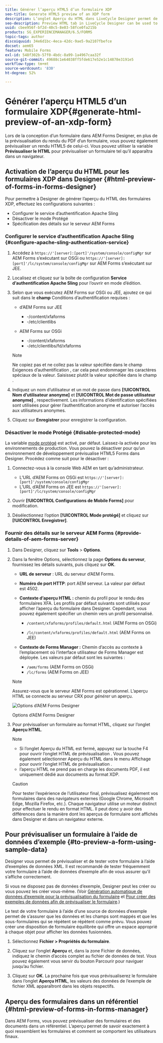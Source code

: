 ```yaml
---
title: Générer l’aperçu HTML5 d’un formulaire XDP
seo-title: Generate HTML5 preview of an XDP form
description: L’onglet Aperçu du HTML dans LiveCycle Designer permet de prévisualiser les formulaires tels qu’ils apparaissent dans un navigateur.
seo-description: Preview HTML tab in LiveCycle Designer can be used to preview forms as they appear in a browser.
uuid: cbee956f-bf2d-40c5-8e03-58fce0fa215b
products: SG_EXPERIENCEMANAGER/6.5/FORMS
topic-tags: author
discoiquuid: 34e6d1bc-4eca-42dc-9ae5-9a2107fbefce
docset: aem65
feature: Mobile Forms
exl-id: 548f302b-57f0-4bdc-8a99-1a4967caa32f
source-git-commit: 49688c1e64038ff5fde617e52e1c14878e3191e5
workflow-type: tm+mt
source-wordcount: '830'
ht-degree: 52%

---
```


# Générer l’aperçu HTML5 d’un formulaire XDP{#generate-html-preview-of-an-xdp-form}

Lors de la conception d’un formulaire dans AEM Forms Designer, en plus de la prévisualisation du rendu du PDF d’un formulaire, vous pouvez également prévisualiser un rendu HTML5 de celui-ci. Vous pouvez utiliser la variable **Prévisualiser le HTML** pour prévisualiser un formulaire tel qu’il apparaîtra dans un navigateur.

## Activation de l’aperçu du HTML pour les formulaires XDP dans Designer {#html-preview-of-forms-in-forms-designer}

Pour permettre à Designer de générer l’aperçu du HTML des formulaires XDP, effectuez les configurations suivantes :

* Configurer le service d’authentification Apache Sling
* Désactiver le mode Protégé
* Spécification des détails sur le serveur AEM Forms

### Configurer le service d’authentification Apache Sling {#configure-apache-sling-authentication-service}

1. Accédez à `https://'[server]:[port]'/system/console/configMgr` sur AEM Forms s’exécutant sur OSGi ou
   `https://'[server]:[port]'/lc/system/console/configMgr` sur AEM Forms s’exécutant sur JEE.
1. Localisez et cliquez sur la boîte de configuration **Service d’authentification Apache Sling** pour l’ouvrir en mode d’édition.

1. Selon que vous exécutez AEM Forms sur OSGi ou JEE, ajoutez ce qui suit dans le **champ** Conditions d’authentification requises : 

   *  d’AEM Forms sur JEE

      * -/content/xfaforms
      * -/etc/clientlibs

   * AEM Forms sur OSGi

      * -/content/xfaforms
      * -/etc/clientlibs/fd/xfaforms

   >[!NOTE]
   >
   >Ne copiez pas et ne collez pas la valeur spécifiée dans le champ Exigences d’authentification , car cela peut endommager les caractères spéciaux de la valeur. Saisissez plutôt la valeur spécifiée dans le champ .

1. Indiquez un nom d’utilisateur et un mot de passe dans **[!UICONTROL Nom d’utilisateur anonyme]** et **[!UICONTROL Mot de passe utilisateur anonyme]** , respectivement. Les informations d’identification spécifiées sont utilisées pour gérer l’authentification anonyme et autoriser l’accès aux utilisateurs anonymes.
1. Cliquez sur **Enregistrer** pour enregistrer la configuration.

### Désactiver le mode Protégé {#disable-protected-mode}

La variable [mode protégé](../../forms/using/get-xdp-pdf-documents-aem.md) est activé, par défaut. Laissez-la activée pour les environnements de production. Vous pouvez la désactiver pour qu’un environnement de développement prévisualise HTML5 Forms dans Designer. Procédez comme suit pour le désactiver :

1. Connectez-vous à la console Web AEM en tant qu’administrateur. 

   * L’URL d’AEM Forms on OSGi est `https://'[server]:[port]'/system/console/configMgr`
   * L’URL d’AEM Forms on JEE est `https://'[server]:[port]'/lc/system/console/configMgr`

1. Ouvrir **[!UICONTROL Configurations de Mobile Forms]** pour modification.
1. Désélectionnez l’option **[!UICONTROL Mode protégé]** et cliquez sur **[!UICONTROL Enregistrer]**.

### Fournir des détails sur le serveur AEM Forms {#provide-details-of-aem-forms-server}

1. Dans Designer, cliquez sur **Tools** > **Options**.
1. Dans la fenêtre Options, sélectionnez la page **Options du serveur**, fournissez les détails suivants, puis cliquez sur **OK**.

   * **URL de serveur** : URL du serveur d’AEM Forms.

   * **Numéro de port HTTP**: port AEM serveur. La valeur par défaut est 4502.
   * **Contexte d’aperçu HTML :** chemin du profil pour le rendu des formulaires XFA. Les profils par défaut suivants sont utilisés pour afficher l’aperçu du formulaire dans Designer. Cependant, vous pouvez également spécifier un chemin vers un profil personnalisé.

      * `/content/xfaforms/profiles/default.html` (AEM Forms on OSGi)

      * `/lc/content/xfaforms/profiles/default.html` (AEM Forms on JEE)

   * **Contexte de Forms Manager :** Chemin d’accès au contexte à l’emplacement où l’interface utilisateur de Forms Manager est déployée. Les valeurs par défaut sont les suivantes :

      * `/aem/forms` (AEM Forms on OSGi)
      * `/lc/forms` (AEM Forms on JEE)

   >[!NOTE]
   >
   >Assurez-vous que le serveur AEM Forms est opérationnel. L’aperçu HTML se connecte au serveur CRX pour *générer* un aperçu.

   ![Options d’AEM Forms Designer ](assets/server_options.png)

   Options d’AEM Forms Designer

1. Pour prévisualiser un formulaire au format HTML, cliquez sur l’onglet **Aperçu HTML**.

   >[!NOTE]
   >
   >
   >
   >
   >    * Si l’onglet Aperçu du HTML est fermé, appuyez sur la touche F4 pour ouvrir l’onglet HTML de prévisualisation . Vous pouvez également sélectionner Aperçu du HTML dans le menu Affichage pour ouvrir l’onglet HTML de prévisualisation .
   >    * l’aperçu HTML ne prend pas en charge les documents PDF, il est uniquement dédié aux documents au format XDP.
   >
   >

   >[!CAUTION]
   >
   >Pour tester l’expérience de l’utilisateur final, prévisualisez également vos formulaires dans des navigateurs externes (Google Chrome, Microsoft Edge, Mozilla Firefox, etc.). Chaque navigateur utilise un moteur distinct pour effectuer le rendu en format HTML. Il peut donc y avoir des différences dans la manière dont les aperçus de formulaire sont affichés dans Designer et dans un navigateur externe.

## Pour prévisualiser un formulaire à l’aide de données d’exemple {#to-preview-a-form-using-sample-data}

Designer vous permet de prévisualiser et de tester votre formulaire à l’aide d’exemples de données XML. Il est recommandé de tester fréquemment votre formulaire à l’aide de données d’exemple afin de vous assurer qu’il s’affiche correctement.

Si vous ne disposez pas de données d’exemple, Designer peut les créer ou vous pouvez les créer vous-même. (Voir [Génération automatique de données d’exemple pour la prévisualisation du formulaire](https://help.adobe.com/fr_FR/AEMForms/6.1/DesignerHelp/WS107c29ade9134a2c136ae6f212a1f379c94-8000.2.html#WS92d06802c76abadb-728f46ac129b395660c-7efe.2) et [Pour créer des exemples de données afin de prévisualiser le formulaire](https://help.adobe.com/fr_FR/AEMForms/6.1/DesignerHelp/WS107c29ade9134a2c136ae6f212a1f379c94-8000.2.html#WS92d06802c76abadb-728f46ac129b395660c-7eff.2).)

Le test de votre formulaire à l’aide d’une source de données d’exemple permet de s’assurer que les données et les champs sont mappés et que les sous-formulaires qui se répètent se répètent comme prévu. Vous pouvez créer une disposition de formulaire équilibrée qui offre un espace approprié à chaque objet pour afficher les données fusionnées.

1. Sélectionnez **Fichier > Propriétés du formulaire**.

1. Cliquez sur l’onglet **Aperçu** et, dans la zone Fichier de données, indiquez le chemin d’accès complet au fichier de données de test. Vous pouvez également vous servir du bouton Parcourir pour naviguer jusqu’au fichier.

1. Cliquez sur **OK**. La prochaine fois que vous prévisualiserez le formulaire dans l’onglet **Aperçu HTML**, les valeurs des données de l’exemple de fichier XML apparaîtront dans les objets respectifs.

## Aperçu des formulaires dans un référentiel {#html-preview-of-forms-in-forms-manager}

Dans AEM Forms, vous pouvez prévisualiser des formulaires et des documents dans un référentiel. L’aperçu permet de savoir exactement à quoi ressemblent les formulaires et comment se comportent les utilisateurs finaux.
